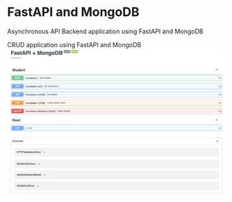 # FastAPI and MongoDB

Asynchronous API Backend application using FastAPI and MongoDB

CRUD application using FastAPI and MongoDB
![](https://github.com/PrabhuKiran8790/fastapi_mongoDB/blob/85a0f7889eae3036f7105159503a7b71b0e2df78/fastapi_mongodb.png)
